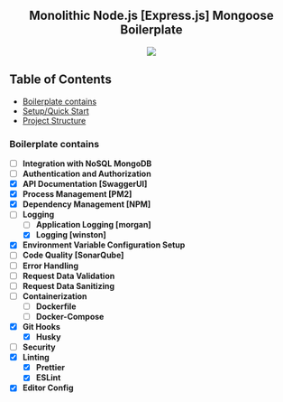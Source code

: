 <h2 align="center"> Monolithic Node.js [Express.js] Mongoose Boilerplate</h2> 

<p align="center">
  <image src="https://img.shields.io/badge/PRs-welcome-brightgreen.svg"/>
</p>

<h2> Table of Contents </h2>

- [Boilerplate contains](#boilerplate-contains)
- [Setup/Quick Start](#)
- [Project Structure](#)




<h3>Boilerplate contains</h3>

- [ ] **Integration with NoSQL MongoDB**
- [ ] **Authentication and Authorization**
- [x] **API Documentation [SwaggerUI]**
- [x] **Process Management [PM2]**
- [x] **Dependency Management [NPM]**
- [ ] **Logging**
    - [ ] **Application Logging [morgan]**
    - [x] **Logging [winston]**
- [x] **Environment Variable Configuration Setup**
- [ ] **Code Quality [SonarQube]**
- [ ] **Error Handling**
- [ ] **Request Data Validation**
- [ ] **Request Data Sanitizing**
- [ ] **Containerization**
    - [ ] **Dockerfile**
    - [ ] **Docker-Compose**
- [x] **Git Hooks**
    - [x] **Husky**
- [ ] **Security**
- [x] **Linting**
    - [x] **Prettier**
    - [x] **ESLint**
- [x] **Editor Config**